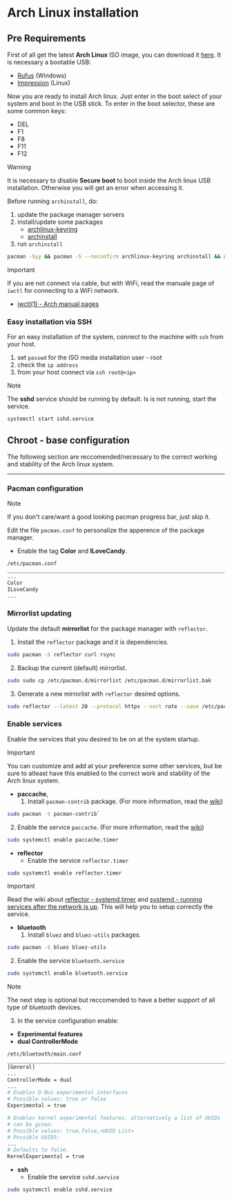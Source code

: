 # Arch Linux installation

## Pre Requirements

First of all get the latest **Arch Linux** ISO image, you can download it [here](https://archlinux.org/download/). It is necessary a bootable USB:

- [Rufus](https://rufus.ie/it/) (Windows)
- [Impression](https://apps.gnome.org/it/Impression/) (Linux)

Now you are ready to install Arch linux. Just enter in the boot select of your system and boot in the USB stick.
To enter in the boot selector, these are some common keys:

- DEL
- F1
- F8
- F11
- F12

> [!WARNING]
> It is necessary to disable **Secure boot** to boot inside the Arch linux USB installation. Otherwise you will get an error when accessing it.

Before running `archinstall`, do:

1. update the package manager servers
2. install/update some packages
   - [archlinux-keyring](https://archlinux.org/packages/core/any/archlinux-keyring/)
   - [archinstall](https://wiki.archlinux.org/title/archinstall)
3. run `archinstall`

``` bash
pacman -Syy && pacman -S --noconfirm archlinux-keyring archinstall && archinstall
```

> [!IMPORTANT]
> If you are not connect via cable, but with WiFi, read the manuale page of `iwctl` for connecting to a WiFi network.
>
> - [iwctl(1) - Arch manual pages](https://man.archlinux.org/man/iwctl.1)

### Easy installation via SSH

For an easy installation of the system, connect to the machine with `ssh` from your host.

1. set `passwd` for the ISO media installation user - root
2. check the `ip address`
3. from your host connect via `ssh root@<ip>`

> [!NOTE]
> The **sshd** service should be running by default. Is is not running, start the service.
>
> `systemctl start sshd.service`

## Chroot - base configuration

The following section are reccomended/necessary to the correct working and stability of the Arch linux system.

---

### Pacman configuration

> [!NOTE]
> If you don't care/want a good looking pacman progress bar, just skip it.

Edit the file `pacman.conf` to personalize the apperence of the package manager.

- Enable the tag **Color** and **ILoveCandy**.

``` bash
/etc/pacman.conf
______________________________________________________________________________________________________
...
Color
ILoveCandy
...
```

### Mirrorlist updating

Update the default **mirrorlist** for the package manager with `reflector`.

1. Install the `reflector` package and it is dependencies.

``` bash
sudo pacman -S reflector curl rsync
```

2. Backup the current (default) mirrorlist.

``` bash
sudo sudo cp /etc/pacman.d/mirrorlist /etc/pacman.d/mirrorlist.bak 
```

3. Generate a new mirrorlist with `reflector` desired options.

``` bash
sudo reflector --latest 20 --protocol https --sort rate --save /etc/pacman.d/mirrorlist
```

### Enable services

Enable the services that you desired to be on at the system startup.

> [!IMPORTANT]
> You can customize and add at your preference some other services, but be sure to atleast have this enabled to the correct work and stability of the Arch linux system.

- **paccache**, 
  1. Install `pacman-contrib` package. (For more information, read the [wiki](https://archlinux.org/packages/extra/x86_64/pacman-contrib/))

``` bash
sudo pacman -S pacman-contrib`
```

  2. Enable the service `paccache`. (For more information, read the [wiki](https://wiki.archlinux.org/title/Pacman#Cleaning_the_package_cache))

``` bash
sudo systemctl enable paccache.timer
```

- **reflector**
  - Enable the service `reflector.timer`

``` bash
sudo systemctl enable reflector.timer
```

> [!IMPORTANT]
> Read the wiki about [reflector - systemd timer](https://wiki.archlinux.org/title/Reflector#systemd_service) and [systemd - running services after the network is up](https://wiki.archlinux.org/title/Systemd#Running_services_after_the_network_is_up). This will help you to setup correctly the service.

- **bluetooth**
  1. Install `bluez` and `bluez-utils` packages.

``` bash
sudo pacman -S bluez bluez-utils
```

  2. Enable the service `bluetooth.service`

``` bash
sudo systemctl enable bluetooth.service
```

> [!NOTE]
> The next step is optional but reccomended to have a better support of all type of bluetooth devices.

  3. In the service configuration enable:
  - **Experimental features**
  - **dual ControllerMode**

``` bash
/etc/bluetooth/main.conf
______________________________________________________________________________________________________
[General]
...
ControllerMode = dual
...
# Enables D-Bus experimental interfaces
# Possible values: true or false
Experimental = true

# Enables kernel experimental features, alternatively a list of UUIDs
# can be given.
# Possible values: true,false,<UUID List>
# Possible UUIDS:
...
# Defaults to false.
KernelExperimental = true
```

- **ssh**
  - Enable the service `sshd.service`

``` bash
sudo systemctl enable sshd.service
```
